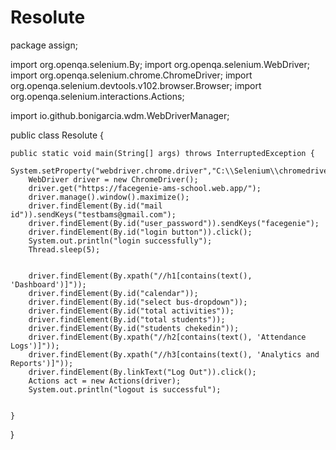 # Resolute
package assign;

import org.openqa.selenium.By;
import org.openqa.selenium.WebDriver;
import org.openqa.selenium.chrome.ChromeDriver;
import org.openqa.selenium.devtools.v102.browser.Browser;
import org.openqa.selenium.interactions.Actions;

import io.github.bonigarcia.wdm.WebDriverManager;

public class Resolute {



	public static void main(String[] args) throws InterruptedException {
		System.setProperty("webdriver.chrome.driver","C:\\Selenium\\chromedriver.exe");
		WebDriver driver = new ChromeDriver();
		driver.get("https://facegenie-ams-school.web.app/");
		driver.manage().window().maximize();
		driver.findElement(By.id("mail id")).sendKeys("testbams@gmail.com");
		driver.findElement(By.id("user_password")).sendKeys("facegenie");
		driver.findElement(By.id("login button")).click();
		System.out.println("login successfully");
		Thread.sleep(5);
		
		
		driver.findElement(By.xpath("//h1[contains(text(), 'Dashboard')]"));
		driver.findElement(By.id("calendar"));
		driver.findElement(By.id("select bus-dropdown"));
		driver.findElement(By.id("total activities"));
		driver.findElement(By.id("total students"));
		driver.findElement(By.id("students chekedin"));
		driver.findElement(By.xpath("//h2[contains(text(), 'Attendance Logs')]"));
		driver.findElement(By.xpath("//h3[contains(text(), 'Analytics and Reports')]"));
		driver.findElement(By.linkText("Log Out")).click();
		Actions act = new Actions(driver);
		System.out.println("logout is successful");
				

	}

}
